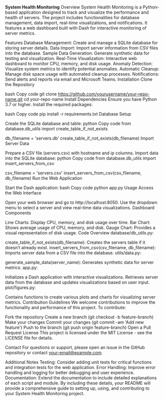 **System Health Monitoring**
Overview
System Health Monitoring is a Python-based application designed to track and visualize the performance and health of servers. The project includes functionalities for database management, data import, real-time visualizations, and notifications. It features a web dashboard built with Dash for interactive monitoring of server metrics.

Features
Database Management: Create and manage a SQLite database for storing server details.
Data Import: Import server information from CSV files into the database.
Sample Data Generation: Generate synthetic data for testing and visualization.
Real-Time Visualization: Interactive web dashboard to monitor CPU, memory, and disk usage.
Anomaly Detection: Visualize system metrics to identify potential anomalies.
Automatic Cleanup: Manage disk space usage with automated cleanup processes.
Notifications: Send alerts and reports via email and Microsoft Teams.
Installation
Clone the Repository

bash
Copy code
git clone https://github.com/yourusername/your-repo-name.git
cd your-repo-name
Install Dependencies Ensure you have Python 3.7 or higher. Install the required packages:

bash
Copy code
pip install -r requirements.txt
Database Setup

Create the SQLite database and table:
python
Copy code
from database.db_utils import create_table_if_not_exists

db_filename = 'servers.db'
create_table_if_not_exists(db_filename)
Import Server Data

Prepare a CSV file (servers.csv) with hostname and ip columns.
Import data into the SQLite database:
python
Copy code
from database.db_utils import insert_servers_from_csv

csv_filename = 'servers.csv'
insert_servers_from_csv(csv_filename, db_filename)
Run the Web Application

Start the Dash application:
bash
Copy code
python app.py
Usage
Access the Web Interface

Open your web browser and go to http://localhost:8050.
Use the dropdown menu to select a server and view real-time data visualizations.
Dashboard Components

Line Charts: Display CPU, memory, and disk usage over time.
Bar Chart: Shows average usage of CPU, memory, and disk.
Gauge Chart: Provides a visual representation of disk usage.
Code Overview
database/db_utils.py:

create_table_if_not_exists(db_filename): Creates the servers table if it doesn’t already exist.
insert_servers_from_csv(csv_filename, db_filename): Imports server data from a CSV file into the database.
utils/data.py:

generate_sample_data(server_name): Generates synthetic data for server metrics.
app.py:

Initializes a Dash application with interactive visualizations.
Retrieves server data from the database and updates visualizations based on user input.
plot/figures.py:

Contains functions to create various plots and charts for visualizing server metrics.
Contribution Guidelines
We welcome contributions to improve the functionality and performance of this project. To contribute:

Fork the repository
Create a new branch (git checkout -b feature-branch)
Make your changes
Commit your changes (git commit -am 'Add new feature')
Push to the branch (git push origin feature-branch)
Open a Pull Request
License
This project is licensed under the MIT License - see the LICENSE file for details.

Contact
For questions or support, please open an issue in the GitHub repository or contact your-email@example.com.

Additional Notes
Testing: Consider adding unit tests for critical functions and integration tests for the web application.
Error Handling: Improve error handling and logging for better debugging and user experience.
Documentation: Extend the documentation to include detailed explanations of each script and module.
By including these details, your README will provide a comprehensive guide to setting up, using, and contributing to your System Health Monitoring project.
